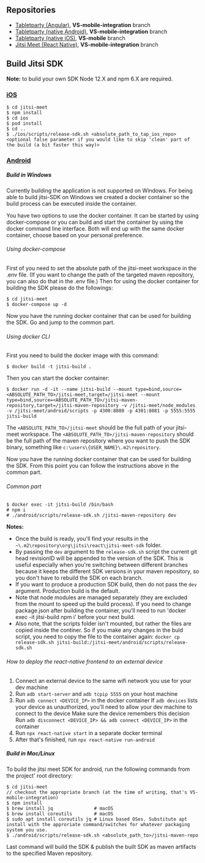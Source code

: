  ## Repositories
 - [Tabletparty (Angular)](https://bitbucket.org/cabidev/cabiofbiz/src/VS-mobile-integration/), **VS-mobile-integration** branch
 - [Tabletparty (native Android)](https://gitlab.int.sonrisa.hu/cabi/cabi-party-app-android), **VS-mobile-integration** branch
 - [Tabletparty (native iOS)](https://gitlab.int.sonrisa.hu/cabi/cabi-party-app-ios), **VS-mobile** branch
 - [Jitsi Meet (React Native)](https://github.com/molnartimi/jitsi-meet/tree/VS-mobile-integration), **VS-mobile-integration** branch

## Build Jitsi SDK
**Note:** to build your own SDK Node 12.X and npm 6.X are required.
### [iOS](https://jitsi.github.io/handbook/docs/dev-guide/dev-guide-ios-sdk)
 ```
 $ cd jitsi-meet
 $ npm install
 $ cd ios
 $ pod install
 $ cd ..
 $ ./ios/scripts/release-sdk.sh <absolute_path_to_tap_ios_repo> <optional false parameter if you would like to skip 'clean' part of the build (a bit faster this way)>
 ```

### [Android](https://jitsi.github.io/handbook/docs/dev-guide/dev-guide-android-sdk)
##### Build in Windows
Currently building the application is not supported on Windows. 
For being able to build jitsi-SDK on Windows we created a docker container so the build process can be executed inside the container.

You have two options to use the docker container. It can be started by using docker-compose or you can build and start the container by using the docker command line interface. Both will end up with the same docker container, choose based on your personal preference. 

###### Using docker-compose
First of you need to set the absolute path of the jitsi-meet workspace in the .env file. (If you want to change the path of the targeted maven repository, you can also do that in the .env file.)
Then for using the docker container for building the SDK please do the followings:
```
$ cd jitsi-meet
$ docker-compose up -d
```
Now you have the running docker container that can be used for building the SDK. Go and jump to the common part.

###### Using docker CLI
First you need to build the docker image with this command:
```
$ docker build -t jitsi-build .
```
Then you can start the docker container:
```
$ docker run -d -it --name jitsi-build --mount type=bind,source=<ABSOLUTE_PATH_TO>/jitsi-meet,target=/jitsi-meet --mount type=bind,source=<ABSOLUTE_PATH_TO>/jitsi-maven-repository,target=/jitsi-maven-repository -v /jitsi-meet/node_modules -v /jitsi-meet/android/scripts -p 4300:8080 -p 4301:8081 -p 5555:5555 jitsi-build 
```
The `<ABSOLUTE_PATH_TO>/jitsi-meet` should be the full path of your jitsi-meet workspace. 
The `<ABSOLUTE_PATH_TO>/jitsi-maven-repository` should be the full path of the maven repository where you want to push the SDK binary, something like `c:\users\{USER_NAME}\.m2\repository`.

Now you have the running docker container that can be used for building the SDK. From this point you can follow the instructions above in the common part.

###### Common part

```
$ docker exec -it jitsi-build /bin/bash 
# npm i
# ./android/scripts/release-sdk.sh /jitsi-maven-repository dev
```

**Notes:**

 - Once the build is ready, you'll find your results in the `~\.m2\repository\org\jitsi\react\jitsi-meet-sdk` folder.
 - By passing the `dev` argument to the `release-sdk.sh` script the current git head revisionID will be appended to the version of the SDK. This is useful especially when you're switching between different branches because it keeps the different SDK versions in your maven repository, so you don't have to rebuild the SDK on each branch. 
 - If you want to produce a production SDK build, then do not pass the `dev` argument. Production build is the default. 
 - Note that node modules are managed separately (they are excluded from the mount to speed up the build process). If you need to change package.json after building the container, you'll need to run 'docker exec -it jitsi-build npm i' before your next build.
 - Also note, that the scripts folder isn't mounted, but rather the files are copied inside the continer. So if you make any changes in the buld script, you need to copy the file to the container again: `docker cp release-sdk.sh jitsi-build:/jitsi-meet/android/scripts/release-sdk.sh`

###### How to deploy the react-native frontend to an external device

1) Connect an external device to the same wifi network you use for your dev machine
2) Run `adb start-server` and `adb tcpip 5555` on your host machine
3) Run `adb connect <DEVICE_IP>` in the docker container
   If `adb devices` lists your device as unauthorized, you'll need to allow your dev machine to connect to the device
   Make sure the device remembers this decision
   Run `adb disconnect <DEVICE_IP> && adb connect <DEVICE_IP>` in the container
4) Run `npx react-native start` in a separate docker terminal
5) After that's finished, run `npx react-native run-android`

##### Build in Mac/Linux
To build the jitsi meet SDK for android, run the following commands from the project' root directory:
```
$ cd jitsi-meet
// checkout the appropriate branch (at the time of writing, that's VS-mobile-integration)
$ npm install
$ brew install jq               # macOS
$ brew install coreutils        # macOS
$ sudo apt install coreutils jq # Linux based OSes. Substitute apt install with the approriate command/switches for whatever packaging system you use.
$ ./android/scripts/release-sdk.sh <absolute_path_to>/jitsi-maven-repo
```

Last command will build the SDK & publish the built SDK as maven artifacts to the specified Maven repository.
